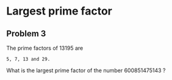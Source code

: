 #  Largest prime factor
## Problem 3


The prime factors of 13195 are
 
	5, 7, 13 and 29.

What is the largest prime factor of the number 600851475143 ?




